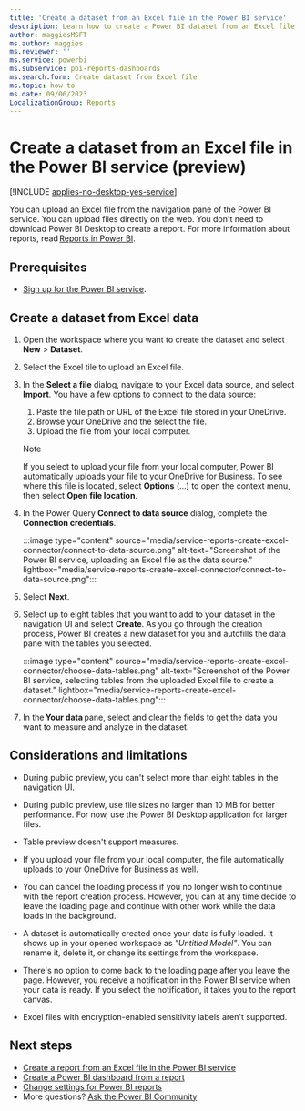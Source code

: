 ```yaml
---
title: 'Create a dataset from an Excel file in the Power BI service'
description: Learn how to create a Power BI dataset from an Excel file in the Power BI service, without using Power BI Desktop.
author: maggiesMSFT
ms.author: maggies
ms.reviewer: ''
ms.service: powerbi
ms.subservice: pbi-reports-dashboards
ms.search.form: Create dataset from Excel file
ms.topic: how-to
ms.date: 09/06/2023
LocalizationGroup: Reports
---
```

# Create a dataset from an Excel file in the Power BI service (preview)

[!INCLUDE [applies-no-desktop-yes-service](../includes/applies-no-desktop-yes-service.md)]

You can upload an Excel file from the navigation pane of the Power BI service. You can upload files directly on the web. You don't need to download Power BI Desktop to create a report. For more information about reports, read [Reports in Power BI](../consumer/end-user-reports.md).

## Prerequisites

* [Sign up for the Power BI service](../fundamentals/service-self-service-signup-for-power-bi.md).

## Create a dataset from Excel data 

1. Open the workspace where you want to create the dataset and select **New** > **Dataset**.

1. Select the Excel tile to upload an Excel file.

1. In the **Select a file** dialog, navigate to your Excel data source, and select **Import**. You have a few options to connect to the data source:

     1. Paste the file path or URL of the Excel file stored in your OneDrive.
     1. Browse your OneDrive and the select the file.
     1. Upload the file from your local computer.
     > [!NOTE]
     > If you select to upload your file from your local computer, Power BI automatically uploads your file to your OneDrive for Business. To see where this file is located, select **Options** (...) to open the context menu, then select **Open file location**.

1. In the Power Query **Connect to data source** dialog, complete the **Connection credentials**.

    :::image type="content" source="media/service-reports-create-excel-connector/connect-to-data-source.png" alt-text="Screenshot of the Power BI service, uploading an Excel file as the data source." lightbox="media/service-reports-create-excel-connector/connect-to-data-source.png":::

1. Select **Next**.

1. Select up to eight tables that you want to add to your dataset in the navigation UI and select **Create**. As you go through the creation process, Power BI creates a new dataset for you and autofills the data pane with the tables you selected.

    :::image type="content" source="media/service-reports-create-excel-connector/choose-data-tables.png" alt-text="Screenshot of the Power BI service, selecting tables from the uploaded Excel file to create a dataset." lightbox="media/service-reports-create-excel-connector/choose-data-tables.png":::

1. In the **Your data** pane, select and clear the fields to get the data you want to measure and analyze in the dataset.
 
## Considerations and limitations

- During public preview, you can't select more than eight tables in the navigation UI.

- During public preview, use file sizes no larger than 10 MB for better performance. For now, use the Power BI Desktop application for larger files.
- Table preview doesn't support measures. 

- If you upload your file from your local computer, the file automatically uploads to your OneDrive for Business as well.

- You can cancel the loading process if you no longer wish to continue with the report creation process. However, you can at any time decide to leave the loading page and continue with other work while the data loads in the background.

- A dataset is automatically created once your data is fully loaded. It shows up in your opened workspace as *"Untitled Model"*. You can rename it, delete it, or change its settings from the workspace.

- There's no option to come back to the loading page after you leave the page. However, you receive a notification in the Power BI service when your data is ready. If you select the notification, it takes you to the report canvas.

- Excel files with encryption-enabled sensitivity labels aren't supported.

## Next steps

* [Create a report from an Excel file in the Power BI service](service-report-create-new.md)
* [Create a Power BI dashboard from a report](service-dashboard-create.md)
* [Change settings for Power BI reports](power-bi-report-settings.md)
* More questions? [Ask the Power BI Community](https://community.powerbi.com/)
